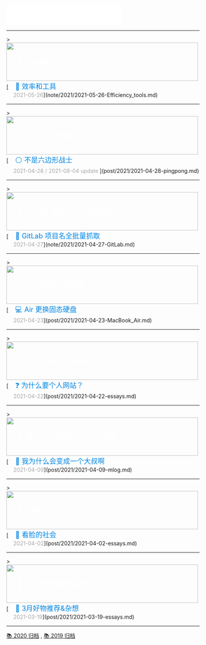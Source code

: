 <!-- <iframe frameborder="no" border="0" marginwidth="0" marginheight="0" width=298 height=52 src="//music.163.com/outchain/player?type=2&id=3950543&auto=1&height=32"></iframe> -->

<iframe frameborder="no" border="0" marginwidth="0" marginheight="0" width=298 height=52 src="//music.163.com/outchain/player?type=2&id=1456270406&auto=1&height=32"></iframe>

<hr>
> <div style="position:relative;"><a href="/note/2021/2021-05-26-Efficiency_tools/"><img src="/imgs/banner/2021-05-26-Efficiency_tools.jpg" width="500" height="100"></a><br><div style="position:absolute; z-index:2; left:10px; top:35px"><font style="font-size: 20px;font-weight: 400;margin: 0;color: #ffffff;">　🚀 效率和工具</font></div></div>[<font style="font-size: 18px;font-weight: 400;margin: 0;color: #0086e3;">　🚀  效率和工具</font><br><font style="margin: 4px 0 5px 0;color: #a8a8a8;position: relative;">　 2021-05-26</font>](note/2021/2021-05-26-Efficiency_tools.md)


<hr>
> <div style="position:relative;"><a href="/post/2021/2021-04-28-pingpong/"><img src="/imgs/banner/2021-04-28-pingpong.jpg" width="500" height="100"></a><br><div style="position:absolute; z-index:2; left:10px; top:35px"><font style="font-size: 20px;font-weight: 400;margin: 0;color: #ffffff;">　⚪️ 不是六边形战士</font></div></div>[<font style="font-size: 18px;font-weight: 400;margin: 0;color: #0086e3;">　⚪️  不是六边形战士</font><br><font style="margin: 4px 0 5px 0;color: #a8a8a8;position: relative;">　 2021-04-28 / 2021-08-04 update </font>](post/2021/2021-04-28-pingpong.md)


<hr>
> <div style="position:relative;"><a href="/note/2021/2021-04-27-GitLab/"><img src="/imgs/banner/2021-04-27-GitLab.jpg" width="500" height="100"></a><br><div style="position:absolute; z-index:2; left:10px; top:35px"><font style="font-size: 20px;font-weight: 400;margin: 0;color: #ffffff;">　📑 GitLab 项目名全批量抓取</font></div></div>[<font style="font-size: 18px;font-weight: 400;margin: 0;color: #0086e3;">　📑  GitLab 项目名全批量抓取</font><br><font style="margin: 4px 0 5px 0;color: #a8a8a8;position: relative;">　 2021-04-27</font>](note/2021/2021-04-27-GitLab.md)


<hr>
> <div style="position:relative;"><a href="/post/2021/2021-04-23-MacBook_Air/"><img src="/imgs/banner/2021-04-23-MacBook_Air.jpg" width="500" height="100"></a><br><div style="position:absolute; z-index:2; left:10px; top:35px"><font style="font-size: 20px;font-weight: 400;margin: 0;color: #ffffff;">　💻 Air 更换固态硬盘</font></div></div>[<font style="font-size: 18px;font-weight: 400;margin: 0;color: #0086e3;">　💻  Air 更换固态硬盘</font><br><font style="margin: 4px 0 5px 0;color: #a8a8a8;position: relative;">　 2021-04-23</font>](post/2021/2021-04-23-MacBook_Air.md)


<hr>
> <div style="position:relative;"><a href="/post/2021/2021-04-22-essays/"><img src="/imgs/banner/2020-05-25-essays.jpg" width="500" height="100"></a><br><div style="position:absolute; z-index:2; left:10px; top:35px"><font style="font-size: 20px;font-weight: 400;margin: 0;color: #ffffff;">　❓ 为什么要个人网站？</font></div></div>[<font style="font-size: 18px;font-weight: 400;margin: 0;color: #0086e3;">　❓ 为什么要个人网站？</font><br><font style="margin: 4px 0 5px 0;color: #a8a8a8;position: relative;">　 2021-04-22</font>](post/2021/2021-04-22-essays.md)

<hr>
> <div style="position:relative;"><a href="/post/2021/2021-04-09-mlog/"><img src="/imgs/banner/2021-04-09-mlog.jpg" width="500" height="100"></a><br><div style="position:absolute; z-index:2; left:10px; top:35px"><font style="font-size: 20px;font-weight: 400;margin: 0;color: #ffffff;">　🎤 我为什么会变成一个大叔啊</font></div></div>[<font style="font-size: 18px;font-weight: 400;margin: 0;color: #0086e3;">　🎤 我为什么会变成一个大叔啊</font><br><font style="margin: 4px 0 5px 0;color: #a8a8a8;position: relative;">　 2021-04-09</font>](post/2021/2021-04-09-mlog.md)

<hr>
> <div style="position:relative;"><a href="/post/2021/2021-04-02-essays/"><img src="/imgs/banner/2021-04-02-essays.jpg" width="500" height="100"></a><br><div style="position:absolute; z-index:2; left:10px; top:35px"><font style="font-size: 20px;font-weight: 400;margin: 0;color: #ffffff;">　📔 看脸的社会</font></div></div>[<font style="font-size: 18px;font-weight: 400;margin: 0;color: #0086e3;">　📔 看脸的社会</font><br><font style="margin: 4px 0 5px 0;color: #a8a8a8;position: relative;">　 2021-04-02</font>](post/2021/2021-04-02-essays.md)

<hr>
> <div style="position:relative;"><a href="/post/2021/2021-03-19-essays/"><img src="/imgs/banner/2020-05-25-essays.jpg" width="500" height="100"></a><br><div style="position:absolute; z-index:2; left:10px; top:35px"><font style="font-size: 20px;font-weight: 400;margin: 0;color: #ffffff;">　📔 3月好物推荐&杂想</font></div></div>[<font style="font-size: 18px;font-weight: 400;margin: 0;color: #0086e3;">　📔 3月好物推荐&杂想</font><br><font style="margin: 4px 0 5px 0;color: #a8a8a8;position: relative;">　 2021-03-19</font>](post/2021/2021-03-19-essays.md)
<hr>

 [📚 2020 归档](2020.md) ,
 [📚 2019 归档](2019.md)


